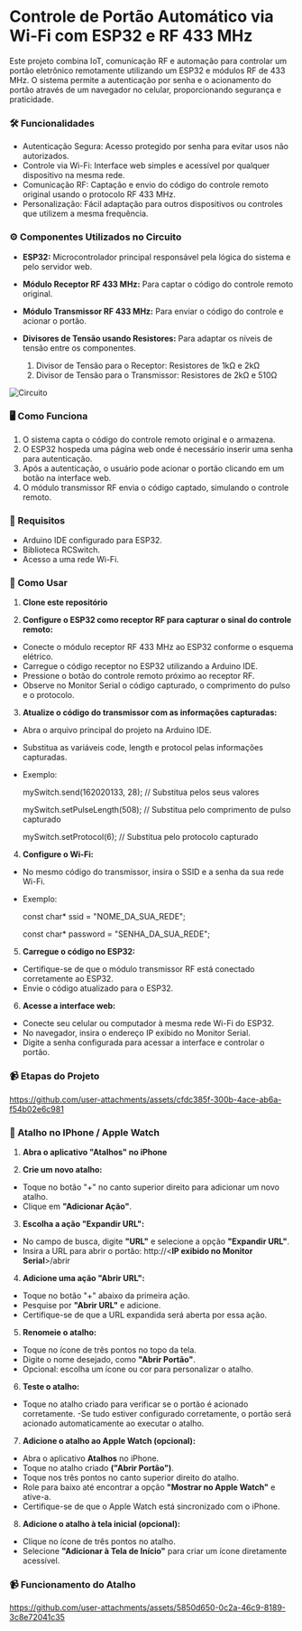 # Controle de Portão Automático via Wi-Fi com ESP32 e RF 433 MHz

Este projeto combina IoT, comunicação RF e automação para controlar um portão eletrônico remotamente utilizando um ESP32 e módulos RF de 433 MHz. O sistema permite a autenticação por senha e o acionamento do portão através de um navegador no celular, proporcionando segurança e praticidade.


### 🛠️ Funcionalidades

- Autenticação Segura: Acesso protegido por senha para evitar usos não autorizados.
- Controle via Wi-Fi: Interface web simples e acessível por qualquer dispositivo na mesma rede.
- Comunicação RF: Captação e envio do código do controle remoto original usando o protocolo RF 433 MHz.
- Personalização: Fácil adaptação para outros dispositivos ou controles que utilizem a mesma frequência.

### ⚙️ Componentes Utilizados no Circuito

- **ESP32:** Microcontrolador principal responsável pela lógica do sistema e pelo servidor web.
- **Módulo Receptor RF 433 MHz:** Para captar o código do controle remoto original.
- **Módulo Transmissor RF 433 MHz:** Para enviar o código do controle e acionar o portão.
- **Divisores de Tensão usando Resistores:** Para adaptar os níveis de tensão entre os componentes.

  1. Divisor de Tensão para o Receptor: Resistores de 1kΩ e 2kΩ
  2. Divisor de Tensão para o Transmissor: Resistores de 2kΩ e 510Ω

![Circuito](https://github.com/user-attachments/assets/635d8fbb-c83c-40f9-afac-c82411806f90)

### 🖥️ Como Funciona

1. O sistema capta o código do controle remoto original e o armazena.
2. O ESP32 hospeda uma página web onde é necessário inserir uma senha para autenticação.
3. Após a autenticação, o usuário pode acionar o portão clicando em um botão na interface web.
4. O módulo transmissor RF envia o código captado, simulando o controle remoto.

### 🧩 Requisitos

- Arduino IDE configurado para ESP32.
- Biblioteca RCSwitch.
- Acesso a uma rede Wi-Fi.

### 🚀 Como Usar

1. **Clone este repositório**

2. **Configure o ESP32 como receptor RF para capturar o sinal do controle remoto:**

- Conecte o módulo receptor RF 433 MHz ao ESP32 conforme o esquema elétrico.
- Carregue o código receptor no ESP32 utilizando a Arduino IDE.
- Pressione o botão do controle remoto próximo ao receptor RF.
- Observe no Monitor Serial o código capturado, o comprimento do pulso e o protocolo.

3. **Atualize o código do transmissor com as informações capturadas:**

- Abra o arquivo principal do projeto na Arduino IDE.
- Substitua as variáveis code, length e protocol pelas informações capturadas.

- Exemplo:

  mySwitch.send(162020133, 28); // Substitua pelos seus valores
  
  mySwitch.setPulseLength(508); // Substitua pelo comprimento de pulso capturado
  
  mySwitch.setProtocol(6); // Substitua pelo protocolo capturado

4. **Configure o Wi-Fi:**

- No mesmo código do transmissor, insira o SSID e a senha da sua rede Wi-Fi.
- Exemplo:

  const char* ssid = "NOME_DA_SUA_REDE";
   
  const char* password = "SENHA_DA_SUA_REDE";
  
5. **Carregue o código no ESP32:**

- Certifique-se de que o módulo transmissor RF está conectado corretamente ao ESP32.
- Envie o código atualizado para o ESP32.

6. **Acesse a interface web:**

- Conecte seu celular ou computador à mesma rede Wi-Fi do ESP32.
- No navegador, insira o endereço IP exibido no Monitor Serial.
- Digite a senha configurada para acessar a interface e controlar o portão.

### 📹 Etapas do Projeto
https://github.com/user-attachments/assets/cfdc385f-300b-4ace-ab6a-f54b02e6c981


### 🍎 Atalho no IPhone / Apple Watch

1. **Abra o aplicativo "Atalhos" no iPhone**

2. **Crie um novo atalho:**
- Toque no botão "+" no canto superior direito para adicionar um novo atalho.
- Clique em **"Adicionar Ação"**.

3. **Escolha a ação "Expandir URL":**

- No campo de busca, digite **"URL"** e selecione a opção **"Expandir URL"**.
- Insira a URL para abrir o portão: http://<**IP exibido no Monitor Serial**>/abrir


4. **Adicione uma ação "Abrir URL":**

- Toque no botão "+" abaixo da primeira ação.
- Pesquise por **"Abrir URL"** e adicione.
- Certifique-se de que a URL expandida será aberta por essa ação.

5. **Renomeie o atalho:**

- Toque no ícone de três pontos no topo da tela.
- Digite o nome desejado, como **"Abrir Portão"**.
- Opcional: escolha um ícone ou cor para personalizar o atalho.
  
6. **Teste o atalho:**

- Toque no atalho criado para verificar se o portão é acionado corretamente.
-Se tudo estiver configurado corretamente, o portão será acionado automaticamente ao executar o atalho.

7. **Adicione o atalho ao Apple Watch (opcional):**

- Abra o aplicativo **Atalhos** no iPhone.
- Toque no atalho criado **("Abrir Portão")**.
- Toque nos três pontos no canto superior direito do atalho.
- Role para baixo até encontrar a opção **"Mostrar no Apple Watch"** e ative-a.
- Certifique-se de que o Apple Watch está sincronizado com o iPhone.

8. **Adicione o atalho à tela inicial (opcional):**

- Clique no ícone de três pontos no atalho.
- Selecione **"Adicionar à Tela de Início"** para criar um ícone diretamente acessível.

### 📹 Funcionamento do Atalho
https://github.com/user-attachments/assets/5850d650-0c2a-46c9-8189-3c8e72041c35
